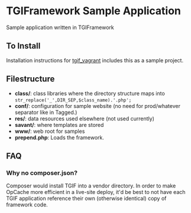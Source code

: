 # TGIFramework Sample Application

Sample application written in TGIFramework

## To Install ##

Installation instructions for [tgif_vagrant](https://github.com/tychay/tgif_vagrant) includes this as a sample project.

## Filestructure ##

- **class/**: class libraries where the directory structure maps into
              `str_replace('_',DIR_SEP,$class_name).'.php';`
- **conf/**:  configuration for sample website (no need for prod/whatever
              separator like in Tagged.)
- **res/**:   data resources used elsewhere (not used currently)
- **savant/**: where templates are stored
- **www/**:   web root for samples
- **prepend.php**: Loads the framework.

## FAQ ##

### Why no composer.json? ###

Composer would install TGIF into a vendor directory. In order to make OpCache 
more efficient in a live-site deploy, it'd be best to not have each TGIF
application reference their own (otherwise identical) copy of framework code.

